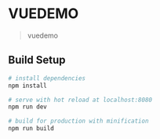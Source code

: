 # VUEDEMO

> vuedemo

## Build Setup

``` bash
# install dependencies
npm install

# serve with hot reload at localhost:8080
npm run dev

# build for production with minification
npm run build
```
